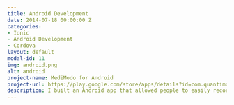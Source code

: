 ```yaml
---
title: Android Development
date: 2014-07-18 00:00:00 Z
categories:
- Ionic
- Android Development
- Cordova
layout: default
modal-id: 11
img: android.png
alt: android
project-name: MediModo for Android
project-url: https://play.google.com/store/apps/details?id=com.quantimodo.medimodo
description: I built an Android app that allowed people to easily record treatments and symptoms using interactive push notifications. It can import data from dozens of other apps and devices.  Then it analyzes it and reveals the most significant hidden factors worsening or improving your symptoms. 
---
```


